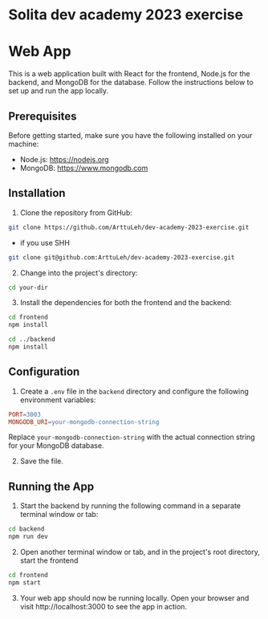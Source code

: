 # Solita dev academy 2023 exercise
# Web App

This is a web application built with React for the frontend, Node.js for the backend, and MongoDB for the database. Follow the instructions below to set up and run the app locally.

## Prerequisites

Before getting started, make sure you have the following installed on your machine:

- Node.js: https://nodejs.org
- MongoDB: https://www.mongodb.com

## Installation

1. Clone the repository from GitHub:

```bash
git clone https://github.com/ArttuLeh/dev-academy-2023-exercise.git
```

- if you use SHH

```bash
git clone git@github.com:ArttuLeh/dev-academy-2023-exercise.git
```

2. Change into the project's directory:

```bash
cd your-dir
```

3. Install the dependencies for both the frontend and the backend:

```bash
cd frontend
npm install
```

```bash
cd ../backend
npm install
```

## Configuration

1. Create a `.env` file in the `backend` directory and configure the following environment variables:

```makefile
PORT=3003
MONGODB_URI=your-mongodb-connection-string
```

Replace `your-mongodb-connection-string` with the actual connection string for your MongoDB database.

2. Save the file.

## Running the App

1. Start the backend by running the following command in a separate terminal window or tab:

```bash
cd backend
npm run dev
```

2. Open another terminal window or tab, and in the project's root directory, start the frontend

```bash
cd frontend
npm start
```

3. Your web app should now be running locally. Open your browser and visit http://localhost:3000 to see the app in action.
